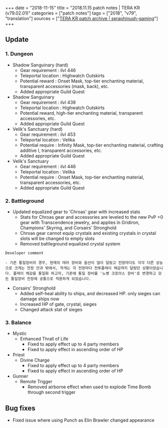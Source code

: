 +++
date = "2018-11-15"
title = "2018.11.15 patch notes | TERA KR (v79.02.01)"
categories = ["patch notes"]
tags = ["2018", "v79", "translation"]
sources = ["[TERA KR patch archive | seraphinush-gaming](/ko/patch/2018/v79-02-01)"]
+++

## Update

### **1.** Dungeon
- Shadow Sanguinary (hard)
  - Gear requirement : ilvl 446
  - Teleportal location : Highwatch Outskirts
  - Potential reward : Onset Mask, top-tier enchanting material, transparent accessories (mask, back), etc.
  - Added appropriate Guild Quest
- Shadow Sanguinary
  - Gear requirement : ilvl 439
  - Teleportal location : Highwatch Outskirts
  - Potential reward, high-tier enchanting material, transparent accessories, etc.
  - Added appropriate Guild Quest
- Velik's Sanctuary (hard)
  - Gear requirement : ilvl 453
  - Teleportal location : Velika
  - Potential require : Infinity Mask, top-tier enchanting material, crafting additive I, transparent accessories, etc.
  - Added appropriate Guild Quest
- Velik's Sanctuary
  - Gear requirement : ilvl 446
  - Teleportal location : Velika
  - Potential require : Onset Mask, top-tier enchanting material, transparent accessories, etc.
  - Added appropriate Guild Quest

### **2.** Battleground
- Updated equalized gear to 'Chroas' gear with increased stats
  - Stats for Chroas gear and accessories are leveled to the new PvP +0 gear with Transcendence jewelry, and applies in Gridiron, Champions' Skyring, and Corsairs' Stronghold
  - Chroas gear cannot equip crystals and existing crystals in crystal slots will be changed to empty slots
  - Removed battleground equalized crystal system

```
Developer comment

- 기존 통일장비의 경우, 현재의 테라 장비와 옵션이 많이 달랐고 전장마다도 각각 다른 성능으로 크게는 전장 안과 밖에서, 작게는 각 전장마다 전투플레이 체감까지 달랐던 상황이었습니다. 플레이 체감을 통일화 하고자, 기존에 통일 장비를 '노병 크로아스 장비'로 변경하고 모든 통일장비 전장에 공통으로 적용하게 되었습니다.
```

- Corsairs' Stronghold
  - Added self-heal ability to ships, and decreased HP. only sieges can damage ships now
  - Increased HP of gate, crystal, sieges
  - Changed attack stat of sieges

### **3.** Balance
- Mystic
  - Enhanced Thrall of Life
    - Fixed to apply effect up to 4 party members
    - Fixed to apply effect in ascending order of HP
- Priest
  - Divine Charge
    - Fixed to apply effect up to 4 party members
    - Fixed to apply effect in ascending order of HP
- Gunner
  - Remote Trigger
    - Removed airborne effect when used to explode Time Bomb through second trigger

## Bug fixes

- Fixed issue where using Punch as Elin Brawler changed appearance
